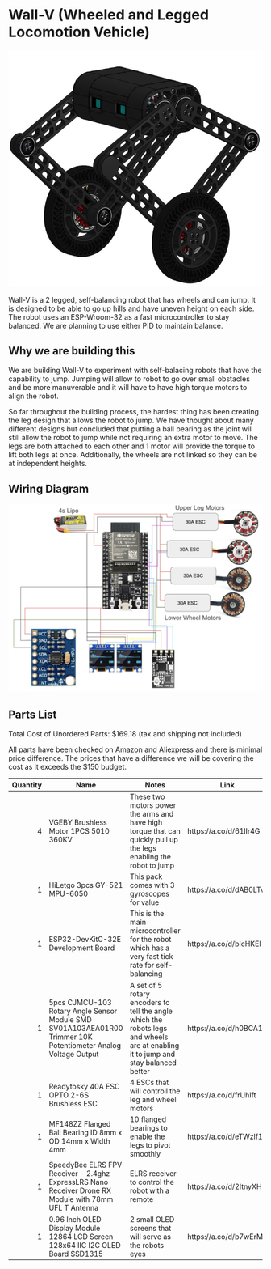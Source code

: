 # Wall-V (Wheeled and Legged Locomotion Vehicle)

![Wall-V Render](./imgs/wall-v-render1.png)

Wall-V is a 2 legged, self-balancing robot that has wheels and can jump. It is designed to be able to go up hills and have uneven height on each side. The robot uses an ESP-Wroom-32 as a fast microcontroller to stay balanced. We are planning to use either PID to maintain balance.

## Why we are building this

We are building Wall-V to experiment with self-balacing robots that have the capability to jump. Jumping will allow to robot to go over small obstacles and be more manuverable and it will have to have high torque motors to align the robot.

So far throughout the building process, the hardest thing has been creating the leg design that allows the robot to jump. We have thought about many different designs but concluded that putting a ball bearing as the joint will still allow the robot to jump while not requiring an extra motor to move. The legs are both attached to each other and 1 motor will provide the torque to lift both legs at once. Additionally, the wheels are not linked so they can be at independent heights.

## Wiring Diagram

![Wiring Diagram](./imgs/wiring-diagram.png)

## Parts List

Total Cost of Unordered Parts: $169.18 (tax and shipping not included)

All parts have been checked on Amazon and Aliexpress and there is minimal price difference. The prices that have a difference we will be covering the cost as it exceeds the $150 budget.

<table class="table table-bordered table-hover table-condensed">
<thead><tr><th title="Field #1">Quantity</th>
<th title="Field #2">Name</th>
<th title="Field #3">Notes</th>
<th title="Field #4">Link</th>
<th title="Field #5">Price</th>
<th title="Field #6">Ordered</th>
</tr></thead>
<tbody><tr>
<td align="right">4</td>
<td>VGEBY Brushless Motor 1PCS 5010 360KV</td>
<td>These two motors power the arms and have high torque that can quickly pull up the legs enabling the robot to jump</td>
<td>https://a.co/d/61lIr4G</td>
<td align="right">27.62</td>
<td>2/4</td>
</tr>
<tr>
<td align="right">1</td>
<td>HiLetgo 3pcs GY-521 MPU-6050</td>
<td>This pack comes with 3 gyroscopes for value</td>
<td>https://a.co/d/dAB0LTv</td>
<td align="right">10.99</td>
<td>No</td>
</tr>
<tr>
<td align="right">1</td>
<td>ESP32-DevKitC-32E Development Board</td>
<td>This is the main microcontroller for the robot which has a very fast tick rate for self-balancing</td>
<td>https://a.co/d/bIcHKEl</td>
<td align="right">11</td>
<td>No</td>
</tr>
<tr>
<td align="right">1</td>
<td>5pcs CJMCU-103 Rotary Angle Sensor Module SMD SV01A103AEA01R00 Trimmer 10K Potentiometer Analog Voltage Output</td>
<td>A set of 5 rotary encoders to tell the angle which the robots legs and wheels are at enabling it to jump and stay balanced better</td>
<td>https://a.co/d/h0BCA1g</td>
<td align="right">11.99</td>
<td>No</td>
</tr>
<tr>
<td align="right">1</td>
<td>Readytosky 40A ESC OPTO 2-6S Brushless ESC</td>
<td>4 ESCs that will controll the leg and wheel motors</td>
<td>https://a.co/d/frUhIft</td>
<td align="right">45.99</td>
<td>No</td>
</tr>
<tr>
<td align="right">1</td>
<td>MF148ZZ Flanged Ball Bearing ID 8mm x OD 14mm x Width 4mm</td>
<td>10 flanged bearings to enable the legs to pivot smoothly</td>
<td>https://a.co/d/eTWzlf1</td>
<td align="right">8.99</td>
<td>No</td>
</tr>
<tr>
<td align="right">1</td>
<td>SpeedyBee ELRS FPV Receiver - 2.4ghz ExpressLRS Nano Receiver Drone RX Module with 78mm UFL T Antenna</td>
<td>ELRS receiver to control the robot with a remote</td>
<td>https://a.co/d/2ItnyXH</td>
<td align="right">14.99</td>
<td>No</td>
</tr>
<tr>
<td align="right">1</td>
<td>0.96 Inch OLED Display Module 12864 LCD Screen 128x64 IIC I2C OLED Board SSD1315</td>
<td>2 small OLED screens that will serve as the robots eyes</td>
<td>https://a.co/d/b7wErMp</td>
<td align="right">9.99</td>
<td>No</td>
</tr>
</tbody></table>